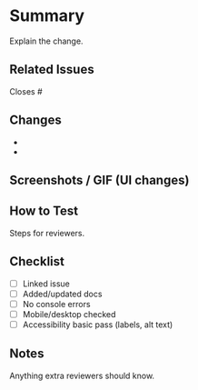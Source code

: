 # Summary
Explain the change.

## Related Issues
Closes #

## Changes
- 
- 

## Screenshots / GIF (UI changes)

## How to Test
Steps for reviewers.

## Checklist
- [ ] Linked issue
- [ ] Added/updated docs
- [ ] No console errors
- [ ] Mobile/desktop checked
- [ ] Accessibility basic pass (labels, alt text)

## Notes
Anything extra reviewers should know.
